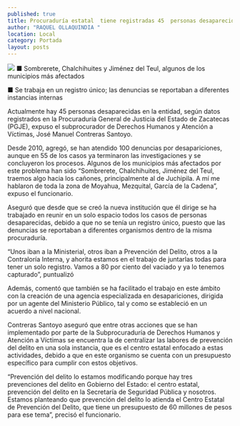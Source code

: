 ```yaml
---
published: true
title: Procuraduría estatal  tiene registradas 45  personas desaparecidas
author: "RAQUEL OLLAQUINDIA "
location: Local
category: Portada
layout: posts
---
```


![](http://i.imgur.com/YIqY5XAm.jpg)
■ Sombrerete, Chalchihuites y Jiménez del Teul, algunos de los municipios más afectados

■ Se trabaja en un registro único; las denuncias se reportaban a diferentes instancias internas

Actualmente hay 45 personas desaparecidas en la entidad, según datos registrados en la Procuraduría General de Justicia del Estado de Zacatecas (PGJE), expuso el subprocurador de Derechos Humanos y Atención a Víctimas, José Manuel Contreras Santoyo.

Desde 2010, agregó, se han atendido 100 denuncias por desapariciones, aunque en 55 de los casos ya terminaron las investigaciones y se concluyeron los procesos.
Algunos de los municipios más afectados por este problema han sido “Sombrerete, Chalchihuites, Jiménez del Teul, traemos algo hacia los cañones, principalmente al de Juchipila. A mí me hablaron de toda la zona de Moyahua, Mezquital, García de la Cadena”, expuso el funcionario. 

Aseguró que desde que se creó la nueva institución que él dirige se ha trabajado en reunir en un solo espacio todos los casos de personas desaparecidas, debido a que no se tenía un registro único, puesto que las denuncias se reportaban a diferentes organismos dentro de la misma procuraduría.

“Unos iban a la Ministerial, otros iban a Prevención del Delito, otros a la Contraloría Interna, y ahorita estamos en el trabajo de juntarlas todas para tener un solo registro. Vamos a 80 por ciento del vaciado y ya lo tenemos capturado”, puntualizó

Además, comentó que también se ha facilitado el trabajo en este ámbito con la creación de una agencia especializada en desapariciones, dirigida por un agente del Ministerio Público, tal y como se estableció en un acuerdo a nivel nacional.

Contreras Santoyo aseguró que entre otras acciones que se han implementado por parte de la Subprocuraduría de Derechos Humanos y Atención a Víctimas se encuentra la de centralizar las labores de prevención del delito en una sola instancia, que es el centro estatal enfocado a estas actividades, debido a que en este organismo se cuenta con un presupuesto específico para cumplir con estos objetivos.

“Prevención del delito lo estamos modificando porque hay tres prevenciones del delito en Gobierno del Estado: el centro estatal, prevención del delito en la Secretaría de Seguridad Pública y nosotros. Estamos planteando que prevención del delito lo atienda el Centro Estatal de Prevención del Delito, que tiene un presupuesto de 60 millones de pesos para ese tema”, precisó el funcionario.
